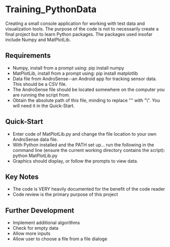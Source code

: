 # Training_PythonData
Creating a small console application for working with test data and visualization tools.
The purpose of the code is not to necessarily create a final project but to learn Python packages.
The packages used insofar include Numpy and MatPlotLib.

## Requirements
* Numpy, install from a prompt using: pip install numpy
* MatPlotLib, install from a prompt using: pip install matplotlib
* Data file from AndroSense--an Android app for tracking sensor data. This should be a CSV file.
* The AndroSense file should be located somewhere on the computer you are running the script from.
* Obtain the absolute path of this file, minding to replace "\" with "\\". You will need it in the Quick-Start.

## Quick-Start
* Enter code of MatPlotLib.py and change the file location to your own AndroSense data file.
* With Python installed and the PATH set up... run the following in the command line (ensure the current working directory contains the script):
python MatPlotLib.py
* Graphics should display, or follow the prompts to view data.

## Key Notes
* The code is VERY heavily documented for the benefit of the code reader
* Code review is the primary purpose of this project

## Further Development
* Implement additional algorithms
* Check for empty data
* Allow more inputs
* Allow user to choose a file from a file dialoge